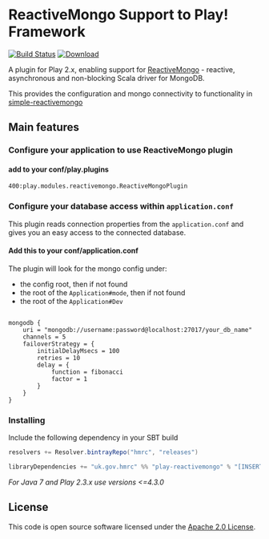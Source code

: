 # ReactiveMongo Support to Play! Framework

[![Build Status](https://travis-ci.org/hmrc/Play-ReactiveMongo.svg?branch=master)](https://travis-ci.org/hmrc/Play-ReactiveMongo) [ ![Download](https://api.bintray.com/packages/hmrc/releases/play-reactivemongo/images/download.svg) ](https://bintray.com/hmrc/releases/play-reactivemongo/_latestVersion)

A plugin for Play 2.x, enabling support for [ReactiveMongo](http://reactivemongo.org) - reactive, asynchronous and non-blocking Scala driver for MongoDB.

This provides the configuration and mongo connectivity to functionality in [simple-reactivemongo](https://github.com/hmrc/simple-reactivemongo)

## Main features

### Configure your application to use ReactiveMongo plugin

#### add to your conf/play.plugins

``` 
400:play.modules.reactivemongo.ReactiveMongoPlugin
```

### Configure your database access within `application.conf`

This plugin reads connection properties from the `application.conf` and gives you an easy access to the connected database.

#### Add this to your conf/application.conf

The plugin will look for the mongo config under:
 - the config root, then if not found
 - the root of the `Application#mode`, then if not found
 - the root of the `Application#Dev`

```

mongodb {
    uri = "mongodb://username:password@localhost:27017/your_db_name"
    channels = 5
    failoverStrategy = {
        initialDelayMsecs = 100
        retries = 10
        delay = {
            function = fibonacci
            factor = 1
        }
    }
}

```

### Installing

Include the following dependency in your SBT build

```scala
resolvers += Resolver.bintrayRepo("hmrc", "releases")

libraryDependencies += "uk.gov.hmrc" %% "play-reactivemongo" % "[INSERT_VERSION]"
```

*For Java 7 and Play 2.3.x use versions <=4.3.0*

## License ##
 
This code is open source software licensed under the [Apache 2.0 License]("http://www.apache.org/licenses/LICENSE-2.0.html").
